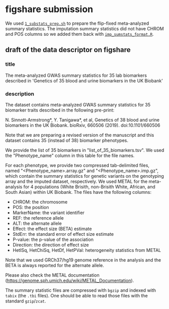 # figshare submission

We used [`1_substats_prep.sh`](1_substats_prep.sh) to prepare the flip-fixed meta-analyzed summary statistics. The imputation summary statistics did not have CHROM and POS columns so we added them back with [`imp_sumstats_format.R`](imp_sumstats_format.R).

## draft of the data descriptor on figshare

### title

The meta-analyzed GWAS summary statistics for 35 lab biomarkers described in 'Genetics of 35 blood and urine biomarkers in the UK Biobank'

### description

The dataset contains meta-analyzed GWAS summary statistics for 35 biomarker traits described in the following pre-print:

N. Sinnott-Armstrong*, Y. Tanigawa*, et al, Genetics of 38 blood and urine biomarkers in the UK Biobank. bioRxiv, 660506 (2019). doi:10.1101/660506

Note that we are preparing a revised version of the manuscript and this dataset contains 35 (instead of 38) biomarker phenotypes.

We provide the list of 35 biomarkers in "list_of_35_biomarkers.tsv". We used the "Phenotype_name" column in this table for the file names.

For each phenotype, we provide two compressed tab-delimited files, named "<Phenotype_name>.array.gz" and "<Phenotype_name>.imp.gz", which contain the summary statistics for genetic variants on the genotyping array and the imputed dataset, respectively. We used METAL for the meta-analysis for 4 populations (White Brisith, non-Brisith White, African, and South Asian) within UK Biobank. The files have the following columns:

- CHROM: the chromosome
- POS: the position
- MarkerName: the variant identifier
- REF: the reference allele
- ALT: the alternate allele
- Effect: the effect size (BETA) estimate
- StdErr: the standard error of effect size estimate
- P-value: the p-value of the association
- Direction: the direction of effect size
- HetISq, HetChiSq, HetDf, HetPVal: heterogeneity statistics from METAL

Note that we used GRCh37/hg19 genome reference in the analysis and the BETA is always reported for the alternate allele.

Please also check the METAL documentation (https://genome.sph.umich.edu/wiki/METAL_Documentation).

The summary statistic files are compressed with `bgzip` and indexed with `tabix` (the `.tbi` files). One should be able to read those files with the standard `gzip`/`zcat`.
